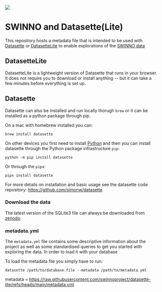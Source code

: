 [![](https://img.shields.io/badge/ExploreData-DatasetteLite-blue)](https://lite.datasette.io/?metadata=https://raw.githubusercontent.com/swinnoproject/datasette-lite/refs/heads/main/metadata.yml&url=https://zenodo.org/api/records/13893763/files/SWINNO.UDIT.sqlite3/content
)

# SWINNO and Datasette(Lite)

This repository hosts a metadata file that is
intended to be used with [Datasette](https://github.com/simonw/datasette) or [DatasetteLite](https://github.com/simonw/datasette-lite) to enable explorations of the [SWINNO data](https://doi.org/10.5281/zenodo.13893763)

## DatasetteLite

DatasetteLite is a lightweight version of Datasette
that runs in your browser. It does not require you
to download or install anything -- but it can take
a few minutes before everything is set up.

## Datasette

Datasette can also be installed and run locally thorugh `brew` or it can be installed as a python package through pip.

On a mac with homebrew installed you can:

```brew install datasette```

On other devices you first need to install [Python](https://www.python.org/) and then you can install datasette through the Python package infrastructure `pip`:

```python -m pip install datasette```

Or through the `pipx`:

```pipx install datasette```

For more details on installation and basic usage see the datasette code repository: https://github.com/simonw/datasette

### Download the data

The latest version of the SQLite3 file can always be downloaded from [zenodo](https://doi.org/10.5281/zenodo.13893763).

### metadata.yml

The `metadata.yml` file contains some descriptive information about the project as well as some standardised queries to get you started with exploring the data. In order to load it with your database

To load the metadata file you simply have to run:

```datasette /path/to/database.file --metadata /path/to/metadata.yml```



metadata = https://raw.githubusercontent.com/swinnoproject/datasette-lite/refs/heads/main/metadata.yml
